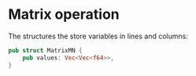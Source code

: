 # Matrix operation
The structures the store variables in lines and columns:
```rust
pub struct MatrixMN {
    pub values: Vec<Vec<f64>>,
}
```
